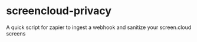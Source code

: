 # screencloud-privacy
A quick script for zapier to ingest a webhook and sanitize your screen.cloud screens
